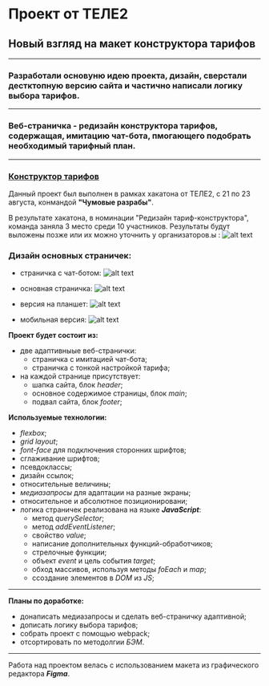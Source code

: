# Проект от ТЕЛЕ2


## Новый взгляд на макет конструктора тарифов
---

### Разработали основуню идею проекта, дизайн, сверстали дестктопную версию сайта и частично написали логику выбора тарифов.

---

### Веб-страничка - редизайн конструктора тарифов, содержащая, имитацию чат-бота, пмогающего подобрать необходимый тарифный план.
---
### [Конструктор тарифов](https://obitobi.github.io/tele2Hackathon/index.html)

Данный проект был выполнен в рамках хакатона от ТЕЛЕ2, с 21 по 23 августа, конмандой **"Чумовые разрабы"**.

В результате хакатона, в номинации "Редизайн тариф-конструктора", команда заняла 3 место среди 10 участников. Результаты будут выложены позже или их можно уточнить у организаторов.ы :
![alt text](images/raiting.jpg "popup с чат-ботом")

### **Дизайн основных страничек:**

- страничка с чат-ботом:
![alt text](images/chat-bot.jpg "страничка чат-ботом")

- основная страничка:
![alt text](images/main.jpg "основная страничка настроек")

- версия на планшет:
![alt text](images/tablet.jpg "основная страничка настроек")

- мобильная версия:
![alt text](images/mobile.jpg "основная страничка настроек")

**Проект будет состоит из:**

- две адаптивныые веб-странички:
  - страничка с имитацией чат-бота;
  - страничка с тонкой настройкой тарифа;
- на каждой странице присутствует:
  - шапка сайта, блок _header_;
  - основное содержимое страницы, блок _main_;
  - подвал сайта, блок _footer_;


**Используемые технологии:**

- _flexbox_;
- _grid layout_;
- _font-face_ для подключения сторонних шрифтов;
- сглаживание шрифтов;
- псевдоклассы;
- дизайн ссылок;
- относительные величины;
- _медиазапросы_ для адаптации на разные экраны;
- относительное и абсолютное позиционировани;
- логика страничек реализована на языке **_JavaScript_**:
  - метод _querySelector_;
  - метод _addEventListener_;
  - свойство _value_;
  - написание дополнительных функций-обработчиков;
  - стрелочные функции;
  - объект _event_ и цель события _target_;
  - обход массивов, используя методы _foEach_ и _map_;
  - cсоздание элементов в _DOM_ из _JS_;
---

**Планы по доработке:**

- донаписать медиазапросы и сделать веб-страничку адаптивной;
- дописать логику выбора тарифов;
- собрать проект с помощью webpack;
- отсортировать по методолгии _БЭМ_.
---

Работа над проектом велась с использованием макета из графического редактора **_Figma_**.

